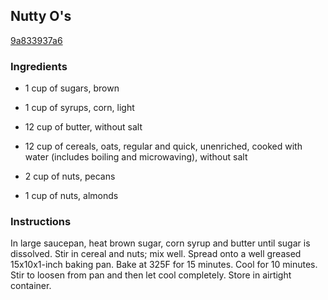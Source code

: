 ## Nutty O's

[9a833937a6](http://www.food.com/recipe/nutty-os-47619)

### Ingredients

 - 1 cup of sugars, brown

 - 1 cup of syrups, corn, light

 - 12 cup of butter, without salt

 - 12 cup of cereals, oats, regular and quick, unenriched, cooked with water (includes boiling and microwaving), without salt

 - 2 cup of nuts, pecans

 - 1 cup of nuts, almonds

### Instructions

In large saucepan, heat brown sugar, corn syrup and butter until sugar is dissolved. Stir in cereal and nuts; mix well. Spread onto a well greased 15x10x1-inch baking pan. Bake at 325F for 15 minutes. Cool for 10 minutes. Stir to loosen from pan and then let cool completely. Store in airtight container.
